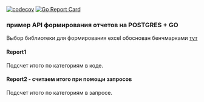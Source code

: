 [![codecov](https://codecov.io/gh/Delgus/reports/branch/master/graph/badge.svg)](https://codecov.io/gh/Delgus/reports)
[![Go Report Card](https://goreportcard.com/badge/github.com/delgus/reports)](https://goreportcard.com/report/github.com/delgus/reports)

### пример API формирования отчетов на POSTGRES + GO

Выбор библиотеки для формирования excel обоснован бенчмарками [тут](https://github.com/Delgus/xls-test)

#### Report1 

Подсчет итого  по категориям в коде.

#### Report2 - считаем итого при помощи запросов

Подсчет итого по категориям в запросе.
